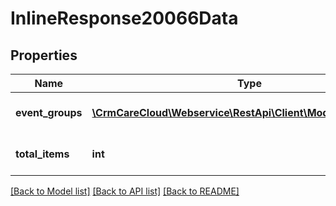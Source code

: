 # InlineResponse20066Data

## Properties
Name | Type | Description | Notes
------------ | ------------- | ------------- | -------------
**event_groups** | [**\CrmCareCloud\Webservice\RestApi\Client\Model\EventGroup[]**](EventGroup.md) | List of all event groups | [optional] 
**total_items** | **int** | Count of all found event groups | [optional] 

[[Back to Model list]](../../README.md#documentation-for-models) [[Back to API list]](../../README.md#documentation-for-api-endpoints) [[Back to README]](../../README.md)

